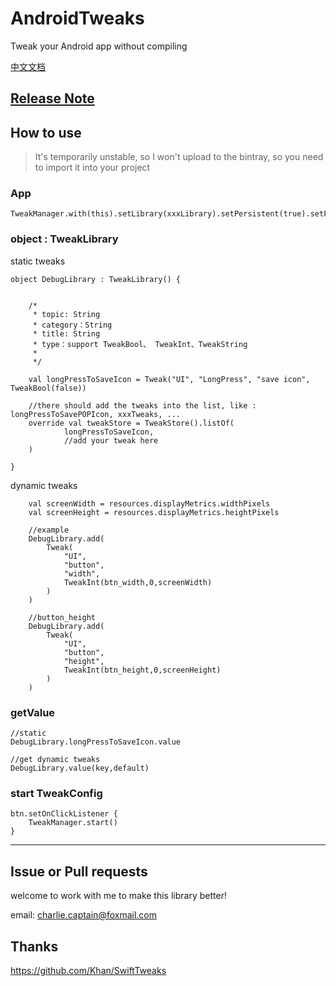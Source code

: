 # AndroidTweaks
Tweak your Android app without compiling

[中文文档](https://github.com/charlie-captain/AndroidTweaks/blob/master/Android%20Tweaks%20CN.md)

## [Release Note](https://github.com/charlie-captain/AndroidTweaks/blob/master/Release%20Note.md)
## How to use

>It's temporarily unstable, so I won't upload to the bintray, so you need to import it into your project

### App

```
TweakManager.with(this).setLibrary(xxxLibrary).setPersistent(true).setFloatWindow(true).setShakeEnable(true).init()
```

### object : TweakLibrary

static tweaks
```
object DebugLibrary : TweakLibrary() {


    /*
     * topic: String
     * category：String
     * title: String
     * type：support TweakBool、 TweakInt、TweakString
     *
     */

    val longPressToSaveIcon = Tweak("UI", "LongPress", "save icon", TweakBool(false))

    //there should add the tweaks into the list, like : longPressToSavePOPIcon, xxxTweaks, ...
    override val tweakStore = TweakStore().listOf(
            longPressToSaveIcon,
            //add your tweak here
    )

}
```

dynamic tweaks

```
    val screenWidth = resources.displayMetrics.widthPixels
    val screenHeight = resources.displayMetrics.heightPixels

    //example
    DebugLibrary.add(
        Tweak(
            "UI",
            "button",
            "width",
            TweakInt(btn_width,0,screenWidth)
        )
    )

    //button_height
    DebugLibrary.add(
        Tweak(
            "UI",
            "button",
            "height",
            TweakInt(btn_height,0,screenHeight)
        )
    )
```

### getValue
```
//static
DebugLibrary.longPressToSaveIcon.value

//get dynamic tweaks
DebugLibrary.value(key,default)
```
### start TweakConfig
```
btn.setOnClickListener {
    TweakManager.start()
}
```

---

## Issue or Pull requests
welcome to work with me to make this library better!

email: charlie.captain@foxmail.com

## Thanks
<https://github.com/Khan/SwiftTweaks>

